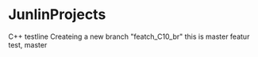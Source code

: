 # JunlinProjects
C++
testline
Createing a new branch "featch_C10_br"
this is master featur
test, master
